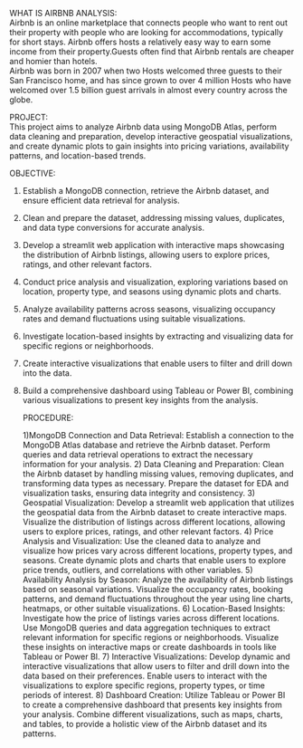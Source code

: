 WHAT IS AIRBNB ANALYSIS:  
Airbnb is an online marketplace that connects people who want to rent out
              their property with people who are looking for accommodations,
              typically for short stays. Airbnb offers hosts a relatively easy way to
              earn some income from their property.Guests often find that Airbnb rentals
              are cheaper and homier than hotels.  
              Airbnb was born in 2007 when two Hosts welcomed three guests to their
              San Francisco home, and has since grown to over 4 million Hosts who have
                welcomed over 1.5 billion guest arrivals in almost every country across the globe.
  
PROJECT:  
This project aims to analyze Airbnb data using MongoDB Atlas, perform data cleaning and preparation, develop interactive geospatial visualizations, and create dynamic plots to gain insights into pricing variations, availability patterns, and location-based trends.  

  OBJECTIVE:  
 1) Establish a MongoDB connection, retrieve the Airbnb dataset, and ensure efficient data retrieval for analysis.  
 2) Clean and prepare the dataset, addressing missing values, duplicates, and data type conversions for accurate analysis.  
 3) Develop a streamlit web application with interactive maps showcasing the distribution of Airbnb listings, allowing users to explore prices, ratings, and other relevant factors.  
 4) Conduct price analysis and visualization, exploring variations based on location, property type, and seasons using dynamic plots and charts.
 5) Analyze availability patterns across seasons, visualizing occupancy rates and demand fluctuations using suitable visualizations.
 6) Investigate location-based insights by extracting and visualizing data for specific regions or neighborhoods.
 7) Create interactive visualizations that enable users to filter and drill down into the data.
 8) Build a comprehensive dashboard using Tableau or Power BI, combining various visualizations to present key insights from the analysis.

    PROCEDURE:
    
     1)MongoDB Connection and Data Retrieval: Establish a connection to the MongoDB Atlas database and retrieve the Airbnb dataset. Perform queries and data retrieval operations to extract the necessary information for your analysis.
    2) Data Cleaning and Preparation: Clean the Airbnb dataset by handling missing values, removing duplicates, and transforming data types as necessary. Prepare the dataset for EDA and visualization tasks, ensuring data integrity and consistency.
    3) Geospatial Visualization: Develop a streamlit web application that utilizes  the geospatial data from the Airbnb dataset to create interactive maps. Visualize the distribution of listings across different locations, allowing users to explore prices, ratings, and other relevant factors.
    4) Price Analysis and Visualization: Use the cleaned data to analyze and visualize how prices vary across different locations, property types, and seasons. Create dynamic plots and charts that enable users to explore price trends, outliers, and correlations with other variables.
    5) Availability Analysis by Season: Analyze the availability of Airbnb listings based on seasonal variations. Visualize the occupancy rates, booking patterns, and demand fluctuations throughout the year using line charts, heatmaps, or other suitable visualizations.
    6) Location-Based Insights: Investigate how the price of listings varies across different locations. Use MongoDB queries and data aggregation techniques to extract relevant information for specific regions or neighborhoods. Visualize these insights on interactive maps or create dashboards in tools like Tableau or Power BI.
    7) Interactive Visualizations: Develop dynamic and interactive visualizations that allow users to filter and drill down into the data based on their preferences. Enable users to interact with the visualizations to explore specific regions, property types, or time periods of interest.
    8) Dashboard Creation: Utilize Tableau or Power BI to create a comprehensive dashboard that presents key insights from your analysis. Combine different visualizations, such as maps, charts, and tables, to provide a holistic view of the Airbnb dataset and its patterns.


    

